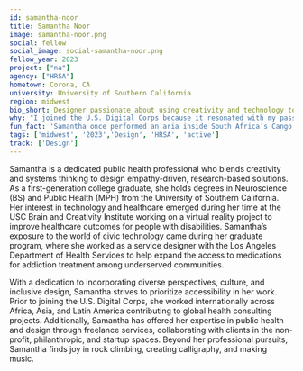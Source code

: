 ```yaml
---
id: samantha-noor
title: Samantha Noor
image: samantha-noor.png
social: fellow
social_image: social-samantha-noor.png
fellow_year: 2023
project: ["na"]
agency: ["HRSA"]
hometown: Corona, CA
university: University of Southern California
region: midwest
bio_short: Designer passionate about using creativity and technology to create a more equitable government
why: "I joined the U.S. Digital Corps because it resonated with my passion for utilizing technology to promote social good and provided me an opportunity to enact meaningful change in government and policymaking. This unique opportunity allows me to work in a role where I can contribute to fostering trust in government, enhancing equity of service delivery, and making a substantial impact on those in need. Moreover, I am thrilled to be part of a cohort that offers unparalleled mentorship, training, and a supportive community that values public service."
fun_fact: 'Samantha once performed an aria inside South Africa’s Cango Caves.'
tags: ['midwest', '2023','Design', 'HRSA', 'active']
track: ['Design']
---
```


Samantha is a dedicated public health professional who blends creativity and systems thinking to design empathy-driven, research-based solutions. As a first-generation college graduate, she holds degrees in Neuroscience (BS) and Public Health (MPH) from the University of Southern California. Her interest in technology and healthcare emerged during her time at the USC Brain and Creativity Institute working on a virtual reality project to improve healthcare outcomes for people with disabilities. Samantha’s exposure to the world of civic technology came during her graduate program, where she worked as a service designer with the Los Angeles Department of Health Services to help expand the access to medications for addiction treatment among underserved communities.

With a dedication to incorporating diverse perspectives, culture, and inclusive design, Samantha strives to prioritize accessibility in her work. Prior to joining the U.S. Digital Corps, she worked internationally across Africa, Asia, and Latin America contributing to global health consulting projects. Additionally, Samantha has offered her expertise in public health and design through freelance services, collaborating with clients in the non-profit, philanthropic, and startup spaces. Beyond her professional pursuits, Samantha finds joy in rock climbing, creating calligraphy, and making music.
